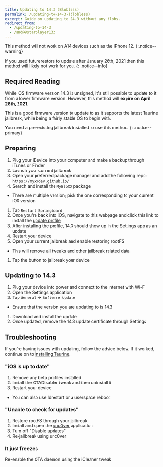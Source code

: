 ```yaml
---
title: Updating to 14.3 (Blobless)
permalink: /updating-to-14-3-(blobless)
excerpt: Guide on updating to 14.3 without any blobs.
redirect_from:
  - /updating-to-14-3
  - /and@@starplayer132
---
```


This method will not work on A14 devices such as the iPhone 12.
{:.notice--warning}

If you used futurerestore to update after January 26th, 2021 then this method will likely not work for you.
{: .notice--info}

## Required Reading

While iOS firmware version 14.3 is unsigned, it's still possible to update to it from a lower firmware version. However, this method will **expire on April 26th, 2021**.

This is a good firmware version to update to as it supports the latest Taurine jailbreak, while being a fairly stable OS to begin with.

You need a pre-existing jailbreak installed to use this method.
{: .notice--primary}

## Preparing

1. Plug your iDevice into your computer and make a backup through iTunes or Finder
1. Launch your current jailbreak
1. Open your preferred package manager and add the following repo: `https://myxxdev.github.io/`
1. Search and install the `MyBloXX` package
  - There are multiple version; pick the one corresponding to your current iOS version
1. Tap `Restart Springboard`
1. Once you're back into iOS, navigate to this webpage and click this link to install the [update profile](https://cdn.discordapp.com/attachments/688122358107603013/829323445200355359/90_Day_Delay.mobileconfig)
1. After installing the profile, 14.3 should show up in the Settings app as an update
1. Restart your device
1. Open your current jailbreak and enable restoring rootFS
  - This will remove all tweaks and other jailbreak related data
1. Tap the button to jailbreak your device

## Updating to 14.3

1. Plug your device into power and connect to the Internet with Wi-Fi
1. Open the Settings application
1. Tap `General` -> `Software Update`
  - Ensure that the version you are updating to is 14.3
1. Download and install the update
1. Once updated, remove the 14.3 update certificate through Settings

## Troubleshooting

If you're having issues with updating, follow the advice below. If it worked, continue on to [installing Taurine](installing-taurine).

### "iOS is up to date"

1. Remove any beta profiles installed
1. Install the OTADisabler tweak and then uninstall it
1. Restart your device
  - You can also use ldrestart or a userspace reboot

### "Unable to check for updates"

1. Restore rootFS through your jailbreak
1. Install and open the [unc0ver](installing-unc0ver) application
1. Turn off "Disable updates"
1. Re-jailbreak using unc0ver

### It just freezes

Re-enable the OTA daemon using the iCleaner tweak

